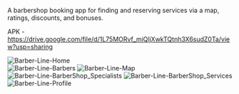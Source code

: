 A barbershop booking app for finding and reserving services 
via a map, ratings, discounts, and bonuses.

APK - https://drive.google.com/file/d/1L75MORvf_miQljXwkTQtnh3X6sudZ0Ta/view?usp=sharing

![Barber-Line-Home](https://github.com/user-attachments/assets/beb2566c-bb73-4eca-883c-f3bfc5be57eb)  
![Barber-Line-Barbers](https://github.com/user-attachments/assets/9de45f2c-90d1-48d9-955a-7f96996309a3)
![Barber-Line-Map](https://github.com/user-attachments/assets/453c2258-1eb2-4b80-bb6b-e711cf3f8114)
![Barber-Line-BarberShop_Specialists](https://github.com/user-attachments/assets/263651f2-e6c4-4220-a512-fa26da7e4919)
![Barber-Line-BarberShop_Services](https://github.com/user-attachments/assets/ce2aacc6-a5d2-4370-9ff8-e22314376f66)
![Barber-Line-Profile](https://github.com/user-attachments/assets/c60b09a7-c6e0-4cc6-9c34-2370d6b8ea4c)
